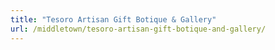 ```yaml
---
title: "Tesoro Artisan Gift Botique & Gallery"
url: /middletown/tesoro-artisan-gift-botique-and-gallery/
---
```

